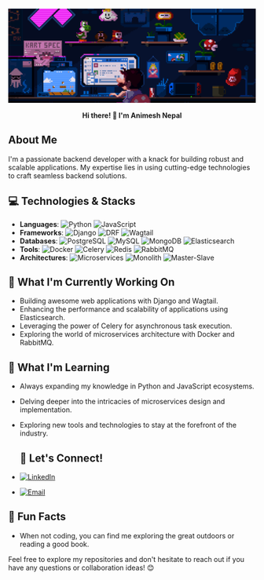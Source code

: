 ![MasterHead](https://raw.githubusercontent.com/mosh3eb/Portfolio_Page/main/images/bg.gif)

<p align="center">
  <b>Hi there! 👋 I'm Animesh Nepal</b>
</p>

## About Me
I'm a passionate backend developer with a knack for building robust and scalable applications. My expertise lies in using cutting-edge technologies to craft seamless backend solutions.

## 💻 Technologies & Stacks
- **Languages**: ![Python](https://img.shields.io/badge/-Python-3776AB?style=flat-square&logo=python&logoColor=white) ![JavaScript](https://img.shields.io/badge/-JavaScript-F7DF1E?style=flat-square&logo=javascript&logoColor=black)
- **Frameworks**: ![Django](https://img.shields.io/badge/-Django-092E20?style=flat-square&logo=django&logoColor=white) ![DRF](https://img.shields.io/badge/-DRF-092E20?style=flat-square&logo=django&logoColor=white) ![Wagtail](https://img.shields.io/badge/-Wagtail-5D4C85?style=flat-square&logo=wagtail&logoColor=white)
- **Databases**: ![PostgreSQL](https://img.shields.io/badge/-PostgreSQL-336791?style=flat-square&logo=postgresql&logoColor=white) ![MySQL](https://img.shields.io/badge/-MySQL-4479A1?style=flat-square&logo=mysql&logoColor=white) ![MongoDB](https://img.shields.io/badge/-MongoDB-47A248?style=flat-square&logo=mongodb&logoColor=white) ![Elasticsearch](https://img.shields.io/badge/-Elasticsearch-005571?style=flat-square&logo=elasticsearch&logoColor=white)
- **Tools**: ![Docker](https://img.shields.io/badge/-Docker-2496ED?style=flat-square&logo=docker&logoColor=white) ![Celery](https://img.shields.io/badge/-Celery-37814A?style=flat-square&logo=celery&logoColor=white) ![Redis](https://img.shields.io/badge/-Redis-DC382D?style=flat-square&logo=redis&logoColor=white) ![RabbitMQ](https://img.shields.io/badge/-RabbitMQ-FF6600?style=flat-square&logo=rabbitmq&logoColor=white)
- **Architectures**: ![Microservices](https://img.shields.io/badge/-Microservices-666666?style=flat-square) ![Monolith](https://img.shields.io/badge/-Monolith-666666?style=flat-square) ![Master-Slave](https://img.shields.io/badge/-Master--Slave-666666?style=flat-square)

## 🚀 What I'm Currently Working On
- Building awesome web applications with Django and Wagtail.
- Enhancing the performance and scalability of applications using Elasticsearch.
- Leveraging the power of Celery for asynchronous task execution.
- Exploring the world of microservices architecture with Docker and RabbitMQ.

## 🌱 What I'm Learning
- Always expanding my knowledge in Python and JavaScript ecosystems.
- Delving deeper into the intricacies of microservices design and implementation.
- Exploring new tools and technologies to stay at the forefront of the industry.
  
  ## 🤝 Let's Connect!
- [![LinkedIn](https://img.shields.io/badge/-LinkedIn-0077B5?style=flat-square&logo=linkedin&logoColor=white)](https://www.linkedin.com/in/aneemes/)
- [![Email](https://img.shields.io/badge/-Email-D14836?style=flat-square&logo=gmail&logoColor=white)](mailto:aneemes1@gmail.com)


## 🎉 Fun Facts
- When not coding, you can find me exploring the great outdoors or reading a good book.

Feel free to explore my repositories and don't hesitate to reach out if you have any questions or collaboration ideas! 😊
